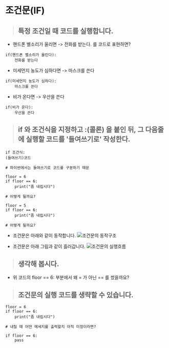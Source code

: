 # 조건문(IF)


> ## 특정 조건일 때 코드를 실행합니다.

- 핸드폰 벨소리가 울리면 -> 전화를 받는다. 를 코드로 표현하면?
```
if(핸드폰 벨소리가 울린다):
    전화를 받는다
```

- 미세먼지 농도가 심하다면 -> 마스크를 쓴다
```
if(미세먼지 농도가 심하다):
    마스크를 쓴다
```
- 비가 온다면 -> 우산을 쓴다
```
if(비가 온다):
    우산을 쓴다
```

> ## if 와 조건식을 지정하고 :(콜론) 을 붙인 뒤, 그 다음줄에 실행할 코드를 '들여쓰기로' 작성한다.

```
if 조건식:
(들여쓰기)코드

# 파이썬에서는 들여쓰기로 코드를 구분하기 때문
```

```
floor = 6
if floor == 6:
    print("좀 내립시다")

# 어떻게 될까요?
```

```
floor = 5
if floor == 6:
    print("좀 내립시다")

# 어떻게 될까요?
```
- 조건문은 아래와 같이 동작합니다.
![조건문의 동작구조](https://dojang.io/pluginfile.php/13561/mod_page/content/1/013001.png)





















- 조건문은 아래 그림과 같이 흘러갑니다.
![조건문의 실행흐름](https://dojang.io/pluginfile.php/13561/mod_page/content/1/013002.png)






















> ## 생각해 봅시다.
- 위 코드의 floor == 6: 부분에서 왜 = 가 아닌 == 를 썼을까요?


> ## 조건문의 실행 코드를 생략할 수 있습니다.
```
floor = 6
if floor == 6:
    print("좀 내립시다")

# 내릴 때 어떤 메세지를 출력할지 아직 미정이라면?

if floor == 6:
    pass
```